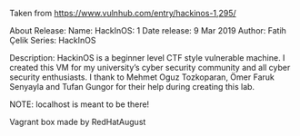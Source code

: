 Taken from https://www.vulnhub.com/entry/hackinos-1,295/

About Release:
    Name: HackInOS: 1
    Date release: 9 Mar 2019
    Author: Fatih Çelik
    Series: HackInOS

Description:
HackinOS is a beginner level CTF style vulnerable machine. I created this VM for my university’s cyber security community and all cyber security enthusiasts. I thank to Mehmet Oguz Tozkoparan, Ömer Faruk Senyayla and Tufan Gungor for their help during creating this lab.

NOTE: localhost is meant to be there!

Vagrant box made by RedHatAugust
